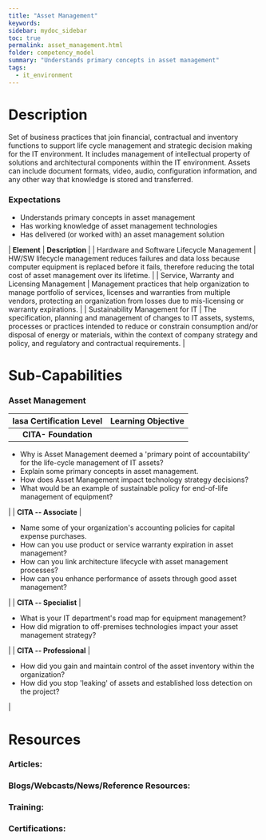 ```yaml
---
title: "Asset Management"
keywords: 
sidebar: mydoc_sidebar
toc: true
permalink: asset_management.html
folder: competency_model
summary: "Understands primary concepts in asset management"
tags: 
  - it_environment
---
```


Description
===========

Set of business practices that join financial, contractual and inventory functions to support life cycle management and strategic decision making for the IT environment. It includes management of intellectual property of solutions and architectural components within the IT environment. Assets can include document formats, video, audio, configuration information, and any other way that knowledge is stored and transferred.

### **Expectations**

-   Understands primary concepts in asset management
-   Has working knowledge of asset management technologies
-   Has delivered (or worked with) an asset management solution

| **Element** | **Description** |
| Hardware and Software Lifecycle Management | HW/SW lifecycle management reduces failures and data loss because computer equipment is replaced before it fails, therefore reducing the total cost of asset management over its lifetime. |
| Service, Warranty and Licensing Management | Management practices that help organization to manage portfolio of services, licenses and warranties from multiple vendors, protecting an organization from losses due to mis-licensing or warranty expirations. |
| Sustainability Management for IT | The specification, planning and management of changes to IT assets, systems, processes or practices intended to reduce or constrain consumption and/or disposal of energy or materials, within the context of company strategy and policy, and regulatory and contractual requirements. |

Sub-Capabilities
================

### **Asset Management**

| **Iasa Certification Level** | **Learning Objective** |
| :-: | :-: |
| **CITA- Foundation** |

-   Why is Asset Management deemed a 'primary point of accountability' for the life-cycle management of IT assets?
-   Explain some primary concepts in asset management.
-   How does Asset Management impact technology strategy decisions?
-   What would be an example of sustainable policy for end-of-life management of equipment?

 |
| **CITA -- Associate** |

-   Name some of your organization's accounting policies for capital expense purchases.
-   How can you use product or service warranty expiration in asset management?
-   How can you link architecture lifecycle with asset management processes?
-   How can you enhance performance of assets through good asset management?

 |
| **CITA -- Specialist** |

-   What is your IT department's road map for equipment management?
-   How did migration to off-premises technologies impact your asset management strategy?

 |
| **CITA -- Professional** |

-   How did you gain and maintain control of the asset inventory within the organization?
-   How did you stop 'leaking' of assets and established loss detection on the project?

 |

Resources
=========

### **Articles:**

### **Blogs/Webcasts/News/Reference Resources:**

### **Training:**

### **Certifications:**

